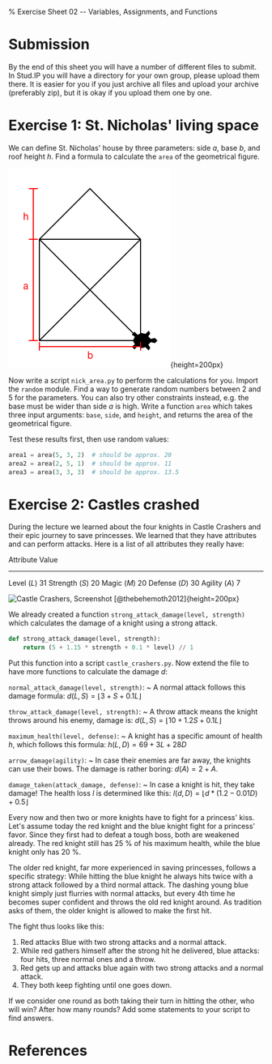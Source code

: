 % Exercise Sheet 02 -- Variables, Assignments, and Functions

# Submission

By the end of this sheet you will have a number of different files to submit.
In Stud.IP you will have a directory for your own group, please upload them
there. It is easier for you if you just archive all files and upload your
archive (preferably zip), but it is okay if you upload them one by one.


# Exercise 1: St. Nicholas' living space

We can define St. Nicholas' house by three parameters: side $a$, base $b$, and
roof height $h$. Find a formula to calculate the `area` of the geometrical
figure.

![St. Nicholas' house](img/nick_area.png){height=200px}

Now write a script `nick_area.py` to perform the calculations for you. Import
the `random` module. Find a way to generate random numbers between 2 and 5 for
the parameters. You can also try other constraints instead, e.g. the base must
be wider than side $a$ is high. Write a function `area` which takes three input
arguments: `base`, `side`, and `height`, and returns the area of the
geometrical figure.

Test these results first, then use random values:

```python
area1 = area(5, 3, 2)  # should be approx. 20
area2 = area(2, 5, 1)  # should be approx. 11
area3 = area(3, 3, 3)  # should be approx. 13.5
```


# Exercise 2: Castles crashed

During the lecture we learned about the four knights in Castle Crashers and
their epic journey to save princesses. We learned that they have attributes and
can perform attacks. Here is a list of all attributes they really have:

Attribute      Value
-------------- -----
Level ($L$)       31
Strength ($S$)    20
Magic ($M$)       20
Defense ($D$)     30
Agility ($A$)      7

![Castle Crashers, Screenshot [@thebehemoth2012]](http://www.castlecrashers.com/images/screenshots/cc7.jpg){height=200px}

We already created a function `strong_attack_damage(level, strength)` which
calculates the damage of a knight using a strong attack.

```python
def strong_attack_damage(level, strength):
    return (5 + 1.15 * strength + 0.1 * level) // 1
```

Put this function into a script `castle_crashers.py`. Now extend the file to
have more functions to calculate the damage $d$:

`normal_attack_damage(level, strength)`:
  ~ A normal attack follows this damage formula: $d(L, S) = \left\lfloor
  3 + S + 0.1 L \right\rfloor$

`throw_attack_damage(level, strength)`:
  ~ A throw attack means the knight throws around his enemy, damage is: $d(L,
  S) = \left\lfloor 10 + 1.2 S + 0.1 L \right\rfloor$

`maximum_health(level, defense)`:
  ~ A knight has a specific amount of health $h$, which follows this formula:
  $h(L, D) = 69 + 3 L + 28 D$

`arrow_damage(agility)`:
  ~ In case their enemies are far away, the knights can use their bows. The
  damage is rather boring: $d(A) = 2 + A$.

`damage_taken(attack_damage, defense)`:
  ~ In case a knight is hit, they take damage! The health loss $l$ is
  determined like this: $l(d, D) = \left\lfloor d * (1.2 - 0.01 D) + 0.5
  \right\rfloor$


Every now and then two or more knights have to fight for a princess' kiss.
Let's assume today the red knight and the blue knight fight for a princess'
favor. Since they first had to defeat a tough boss, both are weakened already.
The red knight still has 25 % of his maximum health, while the blue knight only
has 20 %.

The older red knight, far more experienced in saving princesses, follows
a specific strategy: While hitting the blue knight he always hits twice with
a strong attack followed by a third normal attack. The dashing young blue
knight simply just flurries with normal attacks, but every 4th time he becomes
super confident and throws the old red knight around. As tradition asks of
them, the older knight is allowed to make the first hit.

The fight thus looks like this:

1. Red attacks Blue with two strong attacks and a normal attack.
2. While red gathers himself after the strong hit he delivered, blue attacks:
   four hits, three normal ones and a throw.
3. Red gets up and attacks blue again with two strong attacks and a normal
   attack.
4. They both keep fighting until one goes down.

If we consider one round as both taking their turn in hitting the other, who
will win? After how many rounds? Add some statements to your script to find
answers.


# References

